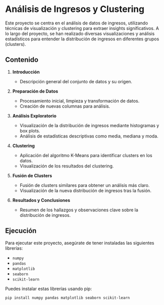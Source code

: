 # Análisis de Ingresos y Clustering

Este proyecto se centra en el análisis de datos de ingresos, utilizando técnicas de visualización y clustering para extraer insights significativos. A lo largo del proyecto, se han realizado diversas visualizaciones y análisis estadísticos para entender la distribución de ingresos en diferentes grupos (clusters).

## Contenido

1. **Introducción**
   - Descripción general del conjunto de datos y su origen.

2. **Preparación de Datos**
   - Procesamiento inicial, limpieza y transformación de datos.
   - Creación de nuevas columnas para análisis.

3. **Análisis Exploratorio**
   - Visualización de la distribución de ingresos mediante histogramas y box plots.
   - Análisis de estadísticas descriptivas como media, mediana y moda.

4. **Clustering**
   - Aplicación del algoritmo K-Means para identificar clusters en los datos.
   - Visualización de los resultados del clustering.

5. **Fusión de Clusters**
   - Fusión de clusters similares para obtener un análisis más claro.
   - Visualización de la nueva distribución de ingresos tras la fusión.

6. **Resultados y Conclusiones**
   - Resumen de los hallazgos y observaciones clave sobre la distribución de ingresos.

## Ejecución

Para ejecutar este proyecto, asegúrate de tener instaladas las siguientes librerías:

- `numpy`
- `pandas`
- `matplotlib`
- `seaborn`
- `scikit-learn`

Puedes instalar estas librerías usando pip:

```bash
pip install numpy pandas matplotlib seaborn scikit-learn
